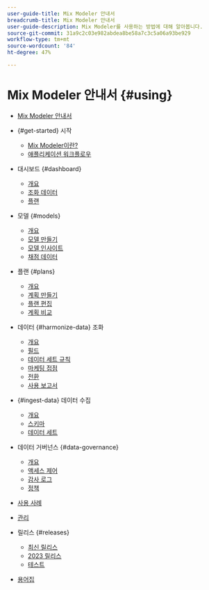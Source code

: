 ```yaml
---
user-guide-title: Mix Modeler 안내서
breadcrumb-title: Mix Modeler 안내서
user-guide-description: Mix Modeler를 사용하는 방법에 대해 알아봅니다.
source-git-commit: 31a9c2c03e982abdea8be58a7c3c5a06a93be929
workflow-type: tm+mt
source-wordcount: '84'
ht-degree: 47%

---
```



# Mix Modeler 안내서 {#using}

+ [Mix Modeler 안내서](/help/overview.md)

+ {#get-started} 시작
   + [Mix Modeler이란?](/help/get-started/about.md)
   + [애플리케이션 워크플로우](/help/get-started/workflow.md)

+ 대시보드 {#dashboard}
   + [개요](/help/dashboard/overview.md)
   + [조화 데이터](/help/dashboard/harmonized-data.md)
   + [플랜](/help/dashboard/plans.md)

+ 모델 {#models}
   + [개요](/help/models/overview.md)
   + [모델 만들기](/help/models/create.md)
   + [모델 인사이트](/help/models/insights.md)
   + [채점 데이터](/help/models/scoring-data.md)

+ 플랜 {#plans}
   + [개요](/help/plans/overview.md)
   + [계획 만들기](/help/plans/create.md)
   + [플랜 편집](/help/plans/edit.md)
   + [계획 비교](/help/plans/compare.md)

+ 데이터 {#harmonize-data} 조화
   + [개요](/help/harmonize-data/overview.md)
   + [필드](/help/harmonize-data/fields.md)
   + [데이터 세트 규칙](/help/harmonize-data/dataset-rules.md)
   + [마케팅 접점](/help/harmonize-data/marketing-touchpoints.md)
   + [전환](/help/harmonize-data/conversions.md)
   + [사용 보고서](/help/harmonize-data/usage-report.md)

+ {#ingest-data} 데이터 수집
   + [개요](/help/ingest-data/overview.md)
   + [스키마](/help/ingest-data/schemas.md)
   + [데이터 세트](/help/ingest-data/datasets.md)

+ 데이터 거버넌스 {#data-governance}
   + [개요](/help/data-governance/overview.md)
   + [액세스 제어](/help/data-governance/access-controls.md)
   + [감사 로그](/help/data-governance/audit-logs.md)
   + [정책](/help/data-governance/policies.md)

+ [사용 사례](/help/main-guide/use-cases.md)

+ [관리](/help/main-guide/administration.md)

+ 릴리스 {#releases}
   + [최신 릴리스](/help/releases/latest.md)
   + [2023 릴리스](/help/releases/2023.md)
   + [테스트](../releases/test.md)

+ [용어집](/help/main-guide/glossary.md)


